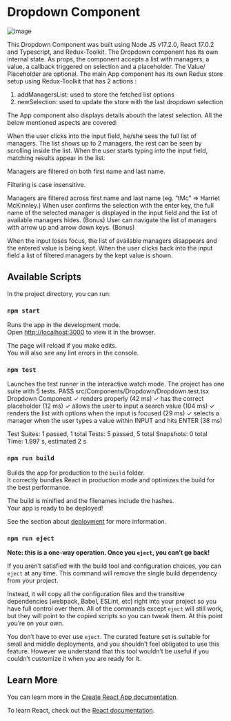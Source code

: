 # Dropdown Component

![image](https://user-images.githubusercontent.com/35841222/152028444-9d2837d6-a213-4d87-a56f-59aba27e688b.png)


This Dropdown Component was built using Node JS v17.2.0, React 17.0.2 and Typescript, and Redux-Toolkit.
The Dropdown component has its own internal state.
As props, the component accepts a list with managers, a value, a callback triggered on selection and a placeholder. The Value/ Placeholder are optional.
The main App component has its own Redux store setup using Redux-Toolkit that has 2 actions :
 1. addManagersList: used to store the fetched list options
 2. newSelection: used to update the store with the last dropdown selection

The App component also displays details abouth the latest selection.
All the below mentioned aspects are covered:

When the user clicks into the input field, he/she sees the full list of managers.
The list shows up to 2 managers, the rest can be seen by scrolling inside the list.
When the user starts typing into the input field, matching results appear in the list.
	
Managers are filtered on both first name and last name.
			
Filtering is case insensitive.	
		
Managers are filtered across first name and last name (eg. “tMc” =&gt; Harriet McKinnley.)
When user confirms the selection with the enter key, the full name of the selected manager is displayed in the input field and the list of available managers hides. (Bonus)
User can navigate the list of managers with arrow up and arrow down keys. (Bonus)

When the input loses focus, the list of available managers disappears and the entered value is being kept.
When the user clicks back into the input field a list of filtered managers by the kept value is shown.


## Available Scripts

In the project directory, you can run:

### `npm start`

Runs the app in the development mode.\
Open [http://localhost:3000](http://localhost:3000) to view it in the browser.

The page will reload if you make edits.\
You will also see any lint errors in the console.

### `npm test`

Launches the test runner in the interactive watch mode. The project has one suite with 5 tests.
 PASS  src/Components/Dropdown/Dropdown.test.tsx
  Dropdown Component 
    ✓ renders properly (42 ms)
    ✓ has the correct placeholder (12 ms)
    ✓ allows the user to input a search value (104 ms)
    ✓ renders the list with options when the input is focused (29 ms)
    ✓ selects a manager when the user types a value within INPUT and hits ENTER (38 ms)

Test Suites: 1 passed, 1 total
Tests:       5 passed, 5 total
Snapshots:   0 total
Time:        1.997 s, estimated 2 s

### `npm run build`

Builds the app for production to the `build` folder.\
It correctly bundles React in production mode and optimizes the build for the best performance.

The build is minified and the filenames include the hashes.\
Your app is ready to be deployed!

See the section about [deployment](https://facebook.github.io/create-react-app/docs/deployment) for more information.

### `npm run eject`

**Note: this is a one-way operation. Once you `eject`, you can’t go back!**

If you aren’t satisfied with the build tool and configuration choices, you can `eject` at any time. This command will remove the single build dependency from your project.

Instead, it will copy all the configuration files and the transitive dependencies (webpack, Babel, ESLint, etc) right into your project so you have full control over them. All of the commands except `eject` will still work, but they will point to the copied scripts so you can tweak them. At this point you’re on your own.

You don’t have to ever use `eject`. The curated feature set is suitable for small and middle deployments, and you shouldn’t feel obligated to use this feature. However we understand that this tool wouldn’t be useful if you couldn’t customize it when you are ready for it.

## Learn More

You can learn more in the [Create React App documentation](https://facebook.github.io/create-react-app/docs/getting-started).

To learn React, check out the [React documentation](https://reactjs.org/).
